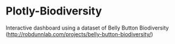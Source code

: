 # Plotly-Biodiversity
Interactive dashboard using a dataset of Belly Button Biodiversity (http://robdunnlab.com/projects/belly-button-biodiversity/)

